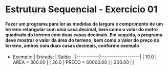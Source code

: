 # Estrutura Sequencial - Exercício 01
#### Fazer um programa para ler as medidas da largura e comprimento de um terreno retangular com uma casa decimal, bem como o valor do metro quadrado do terreno com duas casas decimais. Em seguida, o programa deve mostrar o valor da área do terreno, bem como o valor do preço do terreno, ambos com duas casas decimais, conforme exemplo

- Exemplo:
| Entrada:	| Saída:			|
|-----------|-------------------|
| 10.0		| AREA = 300.00		|
| 30.0		| PRECO = 60000.00	|
| 200.00	|					|
